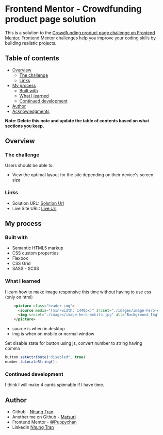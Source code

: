 # Frontend Mentor - Crowdfunding product page solution

This is a solution to the [Crowdfunding product page challenge on Frontend Mentor](https://www.frontendmentor.io/challenges/crowdfunding-product-page-7uvcZe7ZR). Frontend Mentor challenges help you improve your coding skills by building realistic projects. 

## Table of contents

- [Overview](#overview)
  - [The challenge](#the-challenge)
  - [Links](#links)
- [My process](#my-process)
  - [Built with](#built-with)
  - [What I learned](#what-i-learned)
  - [Continued development](#continued-development)
- [Author](#author)
- [Acknowledgments](#acknowledgments)

**Note: Delete this note and update the table of contents based on what sections you keep.**

## Overview

### The challenge

Users should be able to:

- View the optimal layout for the site depending on their device's screen size
### Links

- Solution URL: [Solution Url](https://www.frontendmentor.io/challenges/four-card-feature-section-weK1eFYK/hub/four-card-feature-section-wzBhzXh2gW)
- Live Site URL: [Live Url](https://puppychan.github.io/FourCardFeatureSection-FrontendMentor/)

## My process

### Built with

- Semantic HTML5 markup
- CSS custom properties
- Flexbox
- CSS Grid
- SASS - SCSS

### What I learned

I learn how to make image responsive this time without having to use css (only on html)
```html
    <picture class="header-img">
      <source media="(min-width: 1440px)" srcset="./images/image-hero-desktop.jpg">
      <img srcset="./images/image-hero-mobile.jpg" alt="Background Img">
    </picture>
```
- source is when in desktop
- img is when on mobile or normal window

Set disable state for button using js, convert number to string having comma
```js
button.setAttribute("disabled", true)
number.toLocaleString();
```
### Continued development

I think I will make 4 cards spinnable if I have time.

## Author
- Github - [Nhung Tran](https://github.com/Puppychan)
- Another me on Github - [Matsuri](https://github.com/gunjou01)
- Frontend Mentor - [@Puppychan](https://www.frontendmentor.io/profile/Puppychan)
- LinkedIn [Nhung Tran](https://www.linkedin.com/in/nhung-tran-528396210/)
